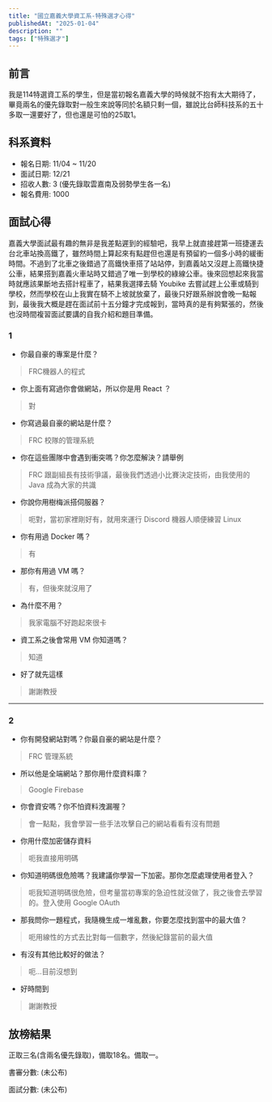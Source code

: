 ```yaml
---
title: "國立嘉義大學資工系-特殊選才心得"
publishedAt: "2025-01-04"
description: ""
tags: ["特殊選才"]
---
```


## 前言

我是114特選資工系的學生，但是當初報名嘉義大學的時候就不抱有太大期待了，畢竟兩名的優先錄取對一般生來說等同於名額只剩一個，雖說比台師科技系的五十多取一還要好了，但也還是可怕的25取1。

## 科系資料

- 報名日期: 11/04 ~ 11/20
- 面試日期: 12/21
- 招收人數: 3 (優先錄取雲嘉南及弱勢學生各一名)
- 報名費用: 1000

## 面試心得

嘉義大學面試最有趣的無非是我差點遲到的經驗吧，我早上就直接趕第一班捷運去台北車站換高鐵了，雖然時間上算起來有點趕但也還是有預留約一個多小時的緩衝時間。不過到了北車之後錯過了高鐵快車搭了站站停，到嘉義站又沒趕上高鐵快捷公車，結果搭到嘉義火車站時又錯過了唯一到學校的綠線公車。後來回想起來我當時就應該果斷地去搭計程車了，結果我選擇去騎 Youbike 去嘗試趕上公車或騎到學校，然而學校在山上我實在騎不上坡就放棄了，最後只好跟系辦說會晚一點報到，最後我大概是趕在面試前十五分鐘才完成報到，當時真的是有夠緊張的，然後也沒時間複習面試要講的自我介紹和題目準備。

### 1
- 你最自豪的專案是什麼？
> FRC機器人的程式
- 你上面有寫過你會做網站，所以你是用 React ？
> 對
- 你寫過最自豪的網站是什麼？
> FRC  校隊的管理系統
- 你在這些團隊中會遇到衝突嗎？你怎麼解決？請舉例
> FRC 跟副組長有技術爭議，最後我們透過小比賽決定技術，由我使用的 Java 成為大家的共識
- 你說你用樹梅派搭伺服器？
> 呃對，當初家裡剛好有，就用來運行 Discord 機器人順便練習 Linux
- 你有用過 Docker 嗎？
> 有
- 那你有用過 VM 嗎？
> 有，但後來就沒用了
- 為什麼不用？
> 我家電腦不好跑起來很卡
- 資工系之後會常用 VM 你知道嗎？
> 知道
- 好了就先這樣
> 謝謝教授

---

### 2
- 你有開發網站對嗎？你最自豪的網站是什麼？
> FRC 管理系統
- 所以他是全端網站？那你用什麼資料庫？
> Google Firebase
- 你會資安嗎？你不怕資料洩漏喔？
> 會一點點，我會學習一些手法攻擊自己的網站看看有沒有問題
- 你用什麼加密儲存資料
> 呃我直接用明碼
- 你知道明碼很危險嗎？我建議你學習一下加密。那你怎麼處理使用者登入？
> 呃我知道明碼很危險，但考量當初專案的急迫性就沒做了，我之後會去學習的。登入使用 Google OAuth
- 那我問你一題程式，我隨機生成一堆亂數，你要怎麼找到當中的最大值？
> 呃用線性的方式去比對每一個數字，然後紀錄當前的最大值
- 有沒有其他比較好的做法？
> 呃...目前沒想到
- 好時間到
> 謝謝教授

## 放榜結果

正取三名(含兩名優先錄取)，備取18名。備取一。

書審分數: (未公布)

面試分數: (未公布)